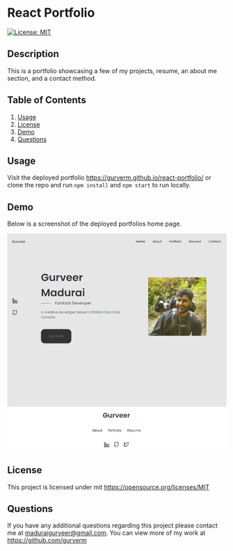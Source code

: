 # React Portfolio

[![License: MIT](https://img.shields.io/badge/License-MIT-yellow.svg)](https://opensource.org/licenses/MIT)

## Description

This is a portfolio showcasing a few of my projects, resume, an about me section, and a contact method.

## Table of Contents

1. [Usage](#usage)
2. [License](#license)
3. [Demo](#demo)
4. [Questions](#questions)

## Usage

Visit the deployed portfolio https://gurverm.github.io/react-portfolio/ or clone the repo and run `npm install` and `npm start` to run locally.

## Demo

Below is a screenshot of the deployed portfolios home page.

![DEMO](./images/portfolio.PNG)

## License

This project is licensed under mit
https://opensource.org/licenses/MIT

## Questions

If you have any additional questions regarding this project please contact me at maduraigurveer@gmail.com.
You can view more of my work at https://github.com/gurverm



